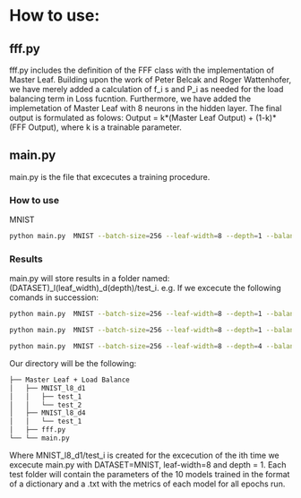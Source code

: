 # How to use:

## fff.py 
fff.py includes the definition of the FFF class with the implementation of Master Leaf. Building upon the work of Peter Belcak and Roger Wattenhofer, we have merely added a calculation of f_i s and P_i as needed 
for the load balancing term in Loss fucntion. Furthermore, we have added the implemetation of Master Leaf with 8 neurons in the hidden layer. The final output is formulated as folows: Output = k*(Master Leaf Output) + (1-k)*(FFF Output), where k is a trainable parameter.  

## main.py
main.py is the file that excecutes a training procedure. 
### How to use

MNIST
```sh
python main.py  MNIST --batch-size=256 --leaf-width=8 --depth=1 --balance-epochs=300 --hard-epochs=300 --runs=10
```

### Results
main.py will store results in a folder named: (DATASET)_l(leaf_width)_d(depth)/test_i. 
e.g.
If we excecute the following comands in succession:
```sh
python main.py  MNIST --batch-size=256 --leaf-width=8 --depth=1 --balance-epochs=300 --hard-epochs=300 --runs=10
```
```sh
python main.py  MNIST --batch-size=256 --leaf-width=8 --depth=1 --balance-epochs=300 --hard-epochs=300 --runs=10
```
```sh
python main.py  MNIST --batch-size=256 --leaf-width=8 --depth=4 --balance-epochs=300 --hard-epochs=300 --runs=10
```
Our directory will be the following:
```bash
├── Master Leaf + Load Balance 
│   ├── MNIST_l8_d1
│   │   ├── test_1
│   │   └── test_2
│   ├── MNIST_l8_d4
│   │   └── test_1
│   ├── fff.py
└── └── main.py
```
Where MNIST_l8_d1/test_i is created for the excecution of the ith time we excecute main.py with DATASET=MNIST, leaf-width=8 and depth = 1.
Each test folder will contain the parameters of the 10 models trained in the format of a dictionary and a .txt with the metrics of each model for all epochs run.

